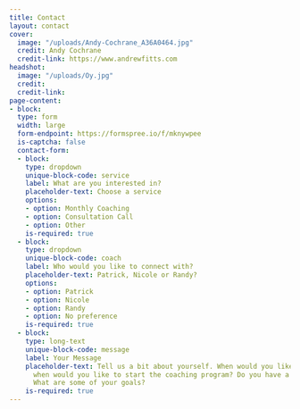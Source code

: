 ```yaml
---
title: Contact
layout: contact
cover:
  image: "/uploads/Andy-Cochrane_A36A0464.jpg"
  credit: Andy Cochrane
  credit-link: https://www.andrewfitts.com
headshot:
  image: "/uploads/Oy.jpg"
  credit:
  credit-link:
page-content:
- block:
  type: form
  width: large
  form-endpoint: https://formspree.io/f/mknywpee
  is-captcha: false
  contact-form:
  - block:
    type: dropdown
    unique-block-code: service
    label: What are you interested in?
    placeholder-text: Choose a service
    options:
    - option: Monthly Coaching
    - option: Consultation Call
    - option: Other
    is-required: true
  - block:
    type: dropdown
    unique-block-code: coach
    label: Who would you like to connect with?
    placeholder-text: Patrick, Nicole or Randy?
    options:
    - option: Patrick
    - option: Nicole
    - option: Randy
    - option: No preference
    is-required: true
  - block:
    type: long-text
    unique-block-code: message
    label: Your Message
    placeholder-text: Tell us a bit about yourself. When would you like to chat or
      when would you like to start the coaching program? Do you have a race in mind?
      What are some of your goals?
    is-required: true
---
```

